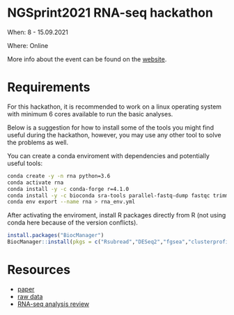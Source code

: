 # NGSprint2021 RNA-seq hackathon

When: 8 - 15.09.2021

Where: Online

More info about the event can be found on the [website](https://ngschool.eu/ngsprint). 

# Requirements

For this hackathon, it is recommended to work on a linux operating system with minimum 6 cores available to run the basic analyses.  

Below is a suggestion for how to install some of the tools you might find useful during the hackathon, however, you may use any other tool to solve the problems as well.

You can create a conda enviroment with dependencies and potentially useful tools:

```bash
conda create -y -n rna python=3.6
conda activate rna
conda install -y -c conda-forge r=4.1.0
conda install -y -c bioconda sra-tools parallel-fastq-dump fastqc trimmomatic star hisat2 subread samtools bedtools
conda env export --name rna > rna_env.yml
```

After activating the enviroment, install R packages directly from R (not using conda here because of the version conflicts).

```r
install.packages("BiocManager")
BiocManager::install(pkgs = c("Rsubread","DESeq2","fgsea","clusterprofiler","topGO"))
```

# Resources

* [paper](https://doi.org/10.1242/dmm.030536)
* [raw data](https://www.ncbi.nlm.nih.gov//geo/query/acc.cgi?acc=GSE104288)
* [RNA-seq analysis review](https://doi.org/10.1186/s13059-016-0881-8)
